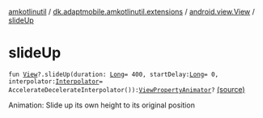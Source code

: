 [amkotlinutil](../../index.md) / [dk.adaptmobile.amkotlinutil.extensions](../index.md) / [android.view.View](index.md) / [slideUp](./slide-up.md)

# slideUp

`fun `[`View`](https://developer.android.com/reference/android/view/View.html)`?.slideUp(duration: `[`Long`](https://kotlinlang.org/api/latest/jvm/stdlib/kotlin/-long/index.html)` = 400, startDelay: `[`Long`](https://kotlinlang.org/api/latest/jvm/stdlib/kotlin/-long/index.html)` = 0, interpolator: `[`Interpolator`](https://developer.android.com/reference/android/view/animation/Interpolator.html)` = AccelerateDecelerateInterpolator()): `[`ViewPropertyAnimator`](https://developer.android.com/reference/android/view/ViewPropertyAnimator.html)`?` [(source)](https://github.com/adaptmobile-organization/amkotlinutil/tree/master/amkotlinutil/amkotlinutil/src/main/java/dk/adaptmobile/amkotlinutil/extensions/ViewAnimationExtensions.kt#L225)

Animation: Slide up its own height to its original position

